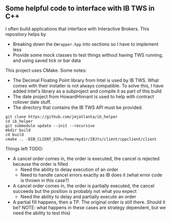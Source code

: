 ## Some helpful code to interface with IB TWS in C++

I often build applications that interface with Interactive Brokers. This repository helps by
- Breaking down the `EWrapper.hpp` into sections so I have to implement less
- Provide some mock classes to test things without having TWS running, and using saved tick or bar data

This project uses CMake. Some notes:
- The Decimal Floating Point library from Intel is used by IB TWS. What comes with their installer is not always compatible. To solve this, I have added Intel's library as a subproject and compile it as part of this build
- The date project from HowardHinnant is used to help with contract rollover date stuff.
- The directory that contains the IB TWS API must be provided.

```
git clone https://github.com/jmjatlanta/ib_helper
cd ib_helper
git submodule update --init --recursive
mkdir build
cd build
cmake .. -DIB_CLIENT_DIR=/home/mydir/IBJts/client/cppclient/client
```

Things left TODO:
- A cancel order comes in, the order is executed, the cancel is rejected because the order is filled
   - Need the ability to delay execution of an order
   - Need to handle cancel errors exactly as IB does it (what error code is thrown in this case?)
- A cancel order comes in, the order is partially executed, the cancel succeeds but the position is probably not what you expect
   - Need the ability to delay and partially execute an order
- A partial fill happens, then a TP. The original order is still there. Should it be?
NOTE: what happens in these cases are strategy dependent, but we need the ability to test this)

